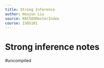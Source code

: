 ```yaml
---
title: Strong Inference
author: Houjun Liu
source: KBISOSMasterIndex
course: ISOS101
---
```


# Strong inference notes

#uncompiled

